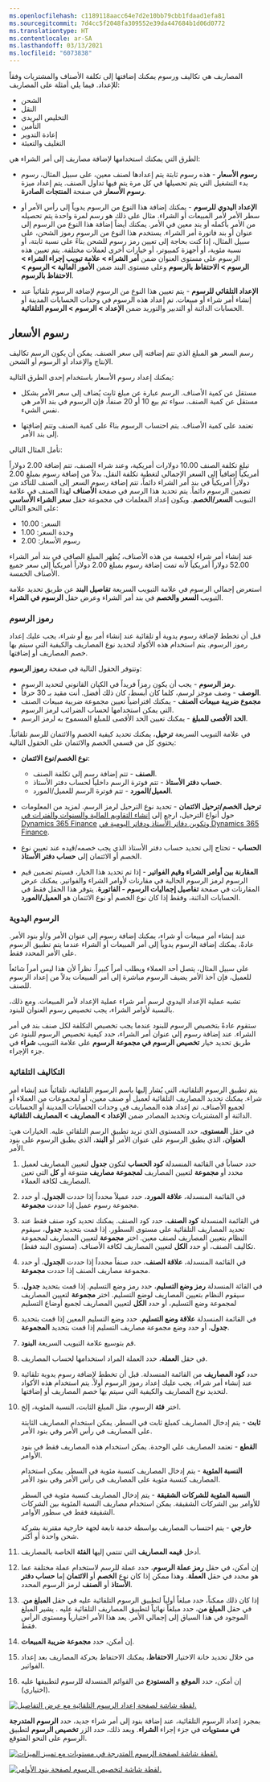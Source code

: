 ```yaml
---
ms.openlocfilehash: c1189118aacc64e7d2e10bb79cbb1fdaad1efa81
ms.sourcegitcommit: 7d4cc5f2048fa309552e39da447684b1d06d0772
ms.translationtype: HT
ms.contentlocale: ar-SA
ms.lasthandoff: 03/13/2021
ms.locfileid: "6073838"
---
```

المصاريف هي تكاليف ورسوم يمكنك إضافتها إلى تكلفة الأصناف والمشتريات وفقاً للإعداد. فيما يلي أمثلة على المصاريف:

-   الشحن
-   النقل
-   التخليص البريدي
-   التأمين
-   إعادة التدوير
-   التغليف والتعبئة
 
الطرق التي يمكنك استخدامها لإضافة مصاريف إلى أمر الشراء هي:

-   **رسوم الأسعار** - هذه رسوم ثابتة يتم إعدادها لصنف معين، على سبيل المثال، رسوم بدء التشغيل التي يتم تحصيلها في كل مرة يتم فيها تداول الصنف. يتم إعداد ميزة **رسوم الأسعار** في صفحة **المنتجات الصادرة**.

-   **الإعداد اليدوي للرسوم** - يمكنك إضافة هذا النوع من الرسوم يدوياً إلى رأس الأمر أو سطر الأمر لأمر المبيعات أو الشراء. مثال على ذلك هو رسم لمرة واحدة يتم تحصيله من الأمر بأكمله أو بند معين في الأمر. يمكنك أيضاً إضافة هذا النوع من الرسوم إلى عنوان أو بند فاتورة أمر الشراء. يستخدم هذا النوع من الرسوم رموز الشحن، على سبيل المثال، إذا كنت بحاجة إلى تعيين رمز رسوم للشحن بناءً على نسبة ثابتة، أو نسبة مئوية، أو أجهزة كمبيوتر، أو خيارات أخرى لعملات مختلفة. يتم تعيين هذه الرسوم على مستوى العنوان ضمن **أمر الشراء > علامة تبويب إجراء الشراء > الرسوم > الاحتفاظ بالرسوم** وعلى مستوى البند ضمن **الأمور المالية > الرسوم > الاحتفاظ بالرسوم**.

-   **الإعداد التلقائي للرسوم** - يتم تعيين هذا النوع من الرسوم لإضافة الرسوم تلقائياً عند إنشاء أمر شراء أو مبيعات.    تم إعداد هذه الرسوم في وحدات الحسابات المدينة أو الحسابات الدائنة أو التدبير والتوريد ضمن **الإعداد >  الرسوم > الرسوم التلقائية**.

## <a name="price-charges"></a>رسوم الأسعار

رسم السعر هو المبلغ الذي تتم إضافته إلى سعر الصنف. يمكن أن يكون الرسم تكاليف الإنتاج والإعداد أو الرسوم أو الشحن.

يمكنك إعداد رسوم الأسعار باستخدام إحدى الطرق التالية:

-   مستقل عن كمية الأصناف. الرسم عبارة عن مبلغ ثابت يُضاف إلى سعر الأمر بشكل مستقل عن كمية الصنف. سواء تم بيع 10 أو 20 صنفاً، فإن الرسوم في بند الأمر هي نفس الشيء.

-   تعتمد على كمية الأصناف. يتم احتساب الرسوم بناءً على كمية الصنف وتتم إضافتها إلى بند الأمر.

تأمل المثال التالي:

تبلغ تكلفة الصنف 10.00 دولارات أمريكية، وعند شراء الصنف، تتم إضافة 2.00 دولاراً أمريكياً إضافياً إلى السعر الإجمالي لتغطية تكلفة النقل. بدلاً من إضافة رسوم بمبلغ 2.00 دولاراً أمريكياً في بند أمر الشراء دائماً، تتم إضافة رسوم السعر إلى الصنف للتأكد من تضمين الرسوم دائماً. يتم تحديد هذا الرسم في صفحة **الأصناف** لهذا الصنف في علامة التبويب **السعر/الخصم**. ويكون إعداد المعلمات في مجموعة حقل **سعر الشراء الأساسي** على النحو التالي:

-   السعر: 10.00
-   وحدة السعر: 1.00
-   رسوم الأسعار: 2.00

عند إنشاء أمر شراء لخمسة من هذه الأصناف، يُظهر المبلغ الصافي في بند أمر الشراء 52.00 دولاراً أمريكياً لأنه تمت إضافة رسوم بمبلغ 2.00 دولاراً أمريكياً إلى سعر جميع الأصناف الخمسة.

استعرض إجمالي الرسوم في علامة التبويب السريعة **تفاصيل البند** عن طريق تحديد علامة التبويب **السعر والخصم** في بند أمر الشراء وعرض حقل **الرسوم في الشراء**.

### <a name="charges-codes"></a>رموز الرسوم

قبل أن تخطط لإضافة رسوم يدوية أو تلقائية عند إنشاء أمر بيع أو شراء، يجب عليك إعداد رموز الرسوم. يتم استخدام هذه الأكواد لتحديد نوع المصاريف والكيفية التي سيتم بها خصم المصاريف أو إضافتها.

وتتوفر الحقول التالية في صفحة **رموز الرسوم**:

-   **رمز الرسوم** - يجب أن يكون رمزاً فريداً في الكيان القانوني لتحديد الرسوم.
-   **الوصف** - وصف موجز لرسم، كلما كان أبسط، كان ذلك أفضل. أنت مقيد بـ 30 حرفاً.
-   **مجموع ضريبة مبيعات الصنف** - يمكنك افتراضياً تعيين مجموعة ضريبة مبيعات الصنف التي يمكن استخدامها لحساب الضرائب لرمز الرسوم.
-   **الحد الأقصى للمبلغ** - يمكنك تعيين الحد الأقصى للمبلغ المسموح به لرمز الرسم.

في علامة التبويب السريعة **ترحيل**، يمكنك تحديد كيفية الخصم والائتمان للرسم تلقائياً. يحتوي كل من قسمي الخصم والائتمان على الحقول التالية:

-   **نوع الخصم/نوع الائتمان**:
    -   **الصنف** - تتم إضافة رسم إلى تكلفة الصنف.
    -   **حساب دفتر الأستاذ** - تتم فوترة الرسم داخلياً لحساب دفتر الأستاذ.
    -   **العميل/المورد** - تتم فوترة الرسم للعميل/المورد.

-   **ترحيل الخصم/ترحيل الائتمان** - تحديد نوع الترحيل لرمز الرسم. لمزيد من المعلومات حول أنواع الترحيل، ارجع إلى [إنشاء التقاويم المالية والسنوات والفترات في Dynamics 365 Finance](https://docs.microsoft.com/learn/modules/create-fiscal-calendars-years-periods-dyn365-finance/?azure-portal=true) و[تكوين دفاتر الأستاذ ودفاتر اليومية في Dynamics 365 Finance](https://docs.microsoft.com/learn/modules/configure-ledgers-journals-dyn365-finance/?azure-portal=true).

-   **الحساب** - تحتاج إلى تحديد حساب دفتر الأستاذ الذي يجب خصمه/قيده عند تعيين نوع الخصم أو الائتمان إلى **حساب دفتر الأستاذ**.

-   **المقارنة بين أوامر الشراء وقيم الفواتير** - إذا تم تحديد هذا الخيار، فسيتم تضمين قيم الرسوم لرمز الرسوم الحالية في مقارنات لأوامر الشراء والفواتير. يمكنك عرض المقارنات في صفحة **تفاصيل إجماليات الرسوم - الفاتورة**. يتوفر هذا الحقل فقط في الحسابات الدائنة، وفقط إذا كان نوع الخصم أو نوع الائتمان هو **العميل/المورد**.

### <a name="manual-charges"></a>الرسوم اليدوية

عند إنشاء أمر مبيعات أو شراء، يمكنك إضافة رسوم إلى عنوان الأمر و/أو بنود الأمر. عادةً، يمكنك إضافة الرسوم يدوياً إلى أمر المبيعات أو الشراء عندما يتم تطبيق الرسوم على الأمر المحدد فقط.

على سبيل المثال، يتصل أحد العملاء ويطلب أمراً كبيراً. نظراً لأن هذا ليس أمراً شائعاً للعميل، فإن آخذ الأمر يضيف الرسوم مباشرة إلى أمر المبيعات بدلاً من إعداد الرسوم للصنف.

تشبه عملية الإعداد اليدوي لرسم أمر شراء عملية الإعداد لأمر المبيعات. ومع ذلك، بالنسبة لأوامر الشراء، يجب تخصيص رسوم العنوان للبنود.

ستقوم عادةً بتخصيص الرسوم للبنود عندما يجب تخصيص التكلفة لكل صنف بند في أمر الشراء. عند إضافة رسوم إلى عنوان أمر الشراء، حدد كيفية تخصيص الرسوم للبنود عن طريق تحديد خيار **تخصيص الرسوم في مجموعة الرسوم** على علامة التبويب **شراء** في جزء الإجراء.

### <a name="automatic-charges"></a>التكاليف التلقائية

يتم تطبيق الرسوم التلقائية، التي يُشار إليها باسم الرسوم التلقائية، تلقائياً عند إنشاء أمر شراء. يمكنك تحديد المصاريف التلقائية لعميل أو صنف معين، أو لمجموعات من العملاء أو لجميع الأصناف. تم إعداد هذه المصاريف في وحدات الحسابات المدينة أو الحسابات الدائنة أو المشتريات وتحديد المصادر ضمن **الإعداد > المصاريف > المصاريف التلقائية**.

في حقل **المستوى**، حدد المستوى الذي تريد تطبيق الرسم التلقائي عليه. الخيارات هي: **العنوان**، الذي يطبق الرسوم على عنوان الأمر أو **البند**، الذي يطبق الرسوم على بنود الأمر.

1. حدد حساباً في القائمة المنسدلة **كود الحساب** لتكون **جدول** لتعيين المصاريف لعميل محدد أو **مجموعة** لتعيين المصاريف **لمجموعة مصاريف** متنوعة أو **كل** التي تعين المصاريف لكافة العملاء.

2. في القائمة المنسدلة، **علاقة المورد**، حدد عميلاً محدداً إذا حددت **الجدول**، أو حدد مجموعة رسوم عميل إذا حددت **مجموعة**.
 
3. في القائمة المنسدلة **كود الصنف**، حدد كود الصنف. يمكنك تحديد كود صنف فقط عند تحديد المصاريف التلقائية على مستوى السطور. إذا قمت بتحديد **جدول**، سيقوم النظام بتعيين المصاريف لصنف معين. اختر **مجموعة** لتعيين المصاريف لمجموعة تكاليف الصنف، أو حدد **الكل** لتعيين المصاريف لكافة الأصناف. (مستوى البند فقط).

4. في القائمة المنسدلة، **علاقة الصنف**، حدد صنفاً محدداً إذا حددت **الجدول**، أو حدد مجموعة مصاريف الصنف إذا حددت **مجموعة**.
 
5. في القائة المنسدلة **رمز وضع التسليم**، حدد رمز وضع التسليم. إذا قمت بتحديد **جدول**، سيقوم النظام بتعيين المصاريف لوضع التسليم. اختر **مجموعة** لتعيين المصاريف لمجموعة وضع التسليم، أو حدد **الكل** لتعيين المصاريف لجميع أوضاع التسليم
 
6. في القائمة المنسدلة **علاقة وضع التسليم**، حدد وضع التسليم المعين إذا قمت بتحديد **جدول**، أو حدد وضع مجموعة مصاريف التسليم إذا قمت بتحديد **المجموعة**.

7. قم بتوسيع علامة التبويب السريعة **البنود**.

8. في حقل **العملة**، حدد العملة المراد استخدامها لحساب المصاريف.

9. حدد **كود المصاريف** من القائمة المنسدلة. قبل أن تخطط لإضافة رسوم يدوية تلقائية عند إنشاء أمر شراء، يجب عليك إعداد رموز الرسوم أولاً. يتم استخدام هذه الأكواد لتحديد نوع المصاريف والكيفية التي سيتم بها خصم المصاريف أو إضافتها.

10. اختر **فئة** الرسوم، مثل المبلغ الثابت، النسبة المئوية، إلخ.
    
    **ثابت** - يتم إدخال المصاريف كمبلغ ثابت في السطر. يمكن استخدام المصاريف الثابتة على المصاريف في رأس الأمر وفي بنود الأمر.

    **القطع** - تعتمد المصاريف علي الوحدة. يمكن استخدام هذه المصاريف فقط في بنود الأوامر.

    **النسبة المئوية** - يتم إدخال المصاريف كنسبة مئوية في السطر. يمكن استخدام المصاريف كنسبة مئوية على المصاريف في رأس الأمر وفي بنود الأمر.

    **النسبة المئوية للشركات الشقيقة** - يتم إدخال المصاريف كنسبة مئوية في السطر للأوامر بين الشركات الشقيقة. يمكن استخدام مصاريف النسبة المئوية بين الشركات الشقيقة فقط في سطور الأوامر.

    **خارجي** - يتم احتساب المصاريف بواسطة خدمة تابعة لجهة خارجية مقترنة بشركة شحن واحدة أو أكثر.

11. أدخل **قيمه المصاريف** التي تنتمي إليها **الفئة** الخاصة بالمصاريف.

12. إن أمكن، في حقل **رمز عملة الرسوم**، حدد عملة للرسم لاستخدام عملة مختلفة عما هو محدد في حقل **العملة**. وهذا ممكن إذا كان نوع **الخصم** أو **الائتمان** إما **حساب دفتر الأستاذ** أو **الصنف** لرمز الرسوم المحدد.

13. إذا كان ذلك ممكناً، حدد مبلغاً أولياً لتطبيق الرسوم التلقائية عليه في حقل **المبلغ من**. في حقل **المبلغ من**، حدد مبلغاً نهائياً لتطبيق المصاريف التلقائية عليه . يشير المبلغ الموجود في هذا السياق إلى إجمالي الأمر. يعد هذا الأمر اختيارياً ومستوى الرأس فقط.

14. إن أمكن، حدد **مجموعة ضريبة المبيعات**.

15. من خلال تحديد خانة الاختيار **الاحتفاظ**، يمكنك الاحتفاظ بحركة المصاريف بعد إعداد الفواتير.

16. إن أمكن، حدد **الموقع** و **المستودع** من القوائم المنسدلة للرسوم لتطبيقها عليه (اختياري).

[ ![لقطة شاشة لصفحة إعداد الرسوم التلقائية مع عرض التفاصيل.](../media/auto-charge-setup-ss.png) ](../media/auto-charge-setup-ss.png#lightbox)

بمجرد إعداد الرسوم التلقائية، عند إضافة بنود إلى أمر شراء جديد، حدد **الرسوم المتدرجة في مستويات** في جزء إجراء **الشراء**. وبعد ذلك، حدد الزر **تخصيص الرسوم** لتطبيق الرسوم على النحو المتوقع.

[ ![لقطة شاشة لصفحة الرسوم المتدرجة في مستويات مع تمييز الميزات.](../media/allocate-charges-ssm.png) ](../media/allocate-charges-ssm.png#lightbox)

[ ![لقطة شاشة لتخصيص الرسوم لصفحة بنود الأوامر.](../media/allocated-charges2-ssm.png) ](../media/allocated-charges2-ssm.png#lightbox)